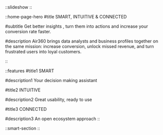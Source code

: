 ::slideshow
::

::home-page-hero
#title
SMART, INTUITIVE & CONNECTED

#subtitle
Get better insights , turn them into actions and increase your conversion rate faster.

#description
Air360 brings data analysts and business profiles together on the same mission: increase conversion, unlock missed revenue, and turn frustrated users into loyal customers.

::

::features
#title1
SMART

#description1
Your decision making assistant

#title2
INTUITIVE

#description2
Great usability, ready to use

#title3
CONNECTED

#description3
An open ecosystem approach
::

::smart-section
::
